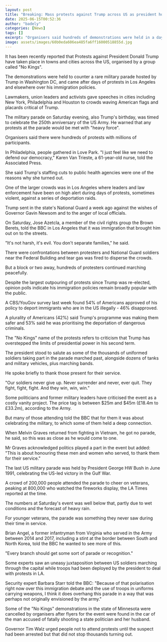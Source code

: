 ```yaml
---
layout: post
title: "Breaking: Mass protests against Trump across US as president holds huge military parade"
date: 2025-06-15T00:52:36
author: "badely"
categories: [News]
tags: []
excerpt: "Organisers said hundreds of demonstrations were held in a day of defiance to counter a huge military parade hosted by Trump."
image: assets/images/60b0eda606ea485fa6ff16000518855d.jpg
---
```


It has been recently reported that Protests against President Donald Trump have taken place in towns and cities across the US, organised by a group called "No Kings".

The demonstrations were held to counter a rare military parade hosted by Trump in Washington DC, and came after days of protests in Los Angeles and elsewhere over his immigration policies. 

Lawmakers, union leaders and activists gave speeches in cities including New York, Philadelphia and Houston to crowds waving American flags and placards critical of Trump.

The military parade on Saturday evening, also Trump's birthday, was timed to celebrate the 250th anniversary of the US Army. He warned that any protests at the parade would be met with "heavy force".

Organisers said there were hundreds of protests with millions of participants. 

In Philadelphia, people gathered in Love Park. "I just feel like we need to defend our democracy," Karen Van Trieste, a 61-year-old nurse, told the Associated Press. 

She said Trump's staffing cuts to public health agencies were one of the reasons why she turned out.

One of the larger crowds was in Los Angeles where leaders and law enforcement have been on high alert during days of protests, sometimes violent, against a series of deportation raids.

Trump sent in the state's National Guard a week ago against the wishes of Governor Gavin Newsom and to the anger of local officials.

On Saturday, Jose Azetcla, a member of the civil rights group the Brown Berets, told the BBC in Los Angeles that it was immigration that brought him out on to the streets. 

"It's not harsh, it's evil. You don't separate families," he said.

There were confrontations between protesters and National Guard soldiers near the Federal Building and tear gas was fired to disperse the crowds. 

But a block or two away, hundreds of protesters continued marching peacefully.

Despite the largest outpouring of protests since Trump was re-elected, opinion polls indicate his immigration policies remain broadly popular with the public.

A CBS/YouGov survey last week found 54% of Americans approved of his policy to deport immigrants who are in the US illegally - 46% disapproved.

A plurality of Americans (42%) said Trump's programme was making them safer and 53% said he was prioritising the deportation of dangerous criminals.

The "No Kings" name of the protests refers to criticism that Trump has overstepped the limits of presidential power in his second term. 

The president stood to salute as some of the thousands of uniformed soldiers taking part in the parade marched past, alongside dozens of tanks and military vehicles, plus marching bands.

He spoke briefly to thank those present for their service. 

"Our soldiers never give up. Never surrender and never, ever quit. They fight, fight, fight. And they win, win, win."

Some politicians and former military leaders have criticised the event as a costly vanity project. The price tag is between $25m and $45m (£18.4m to £33.2m), according to the Army.

But many of those attending told the BBC that for them it was about celebrating the military, to which some of them held a deep connection.

When Melvin Graves returned from fighting in Vietnam, he got no parade, he said, so this was as close as he would come to one.

Mr Graves acknowledged politics played a part in the event but added: "This is about honouring these men and women who served, to thank them for their service."

The last US military parade was held by President George HW Bush in June 1991, celebrating the US-led victory in the Gulf War.

A crowd of 200,000 people attended the parade to cheer on veterans, peaking at 800,000 who watched the fireworks display, the LA Times reported at the time.

The numbers at Saturday's event was well below that, partly due to wet conditions and the forecast of heavy rain.

For younger veterans, the parade was something they never saw during their time in service.

Brian Angel, a former infantryman from Virginia who served in the Army between 2014 and 2017, including a stint at the border between South and North Korea, told the BBC he wanted to see more of this.

"Every branch should get some sort of parade or recognition."

Some experts saw an uneasy juxtaposition between US soldiers marching through the capital while troops had been deployed by the president to deal with protests in LA.

Security expert Barbara Starr told the BBC: "Because of that polarisation right now over this immigration debate and the use of troops in uniforms carrying weapons, I think it does overhang this parade in a way that was perhaps not originally envisioned by the army."

Some of the "No Kings" demonstrations in the state of Minnesota were cancelled by organisers after flyers for the event were found in the car of the man accused of fatally shooting a state politician and her husband.

Governor Tim Walz urged people not to attend protests until the suspect had been arrested but that did not stop thousands turning out.

